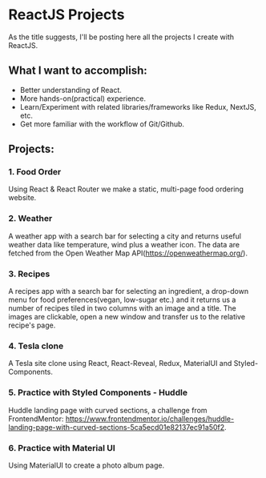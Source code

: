 # ReactJS Projects

As the title suggests, I'll be posting here all the projects I create with ReactJS.

## What I want to accomplish:

- Better understanding of React.
- More hands-on(practical) experience.
- Learn/Experiment with related libraries/frameworks like Redux, NextJS, etc.
- Get more familiar with the workflow of Git/Github.

## Projects:

### 1. Food Order

Using React & React Router we make a static, multi-page food ordering website.

### 2. Weather

A weather app with a search bar for selecting a city and returns useful weather data like temperature, wind plus a weather icon.
The data are fetched from the Open Weather Map API(https://openweathermap.org/).

### 3. Recipes

A recipes app with a search bar for selecting an ingredient, a drop-down menu for food preferences(vegan, low-sugar etc.) and it returns us a number of recipes tiled in two columns with an image and a title. The images are clickable, open a new window and transfer us to the relative recipe's page.

### 4. Tesla clone

A Tesla site clone using React, React-Reveal, Redux, MaterialUI and Styled-Components.

### 5. Practice with Styled Components - Huddle

Huddle landing page with curved sections, a challenge from FrontendMentor:
https://www.frontendmentor.io/challenges/huddle-landing-page-with-curved-sections-5ca5ecd01e82137ec91a50f2.

### 6. Practice with Material UI

Using MaterialUI to create a photo album page.
